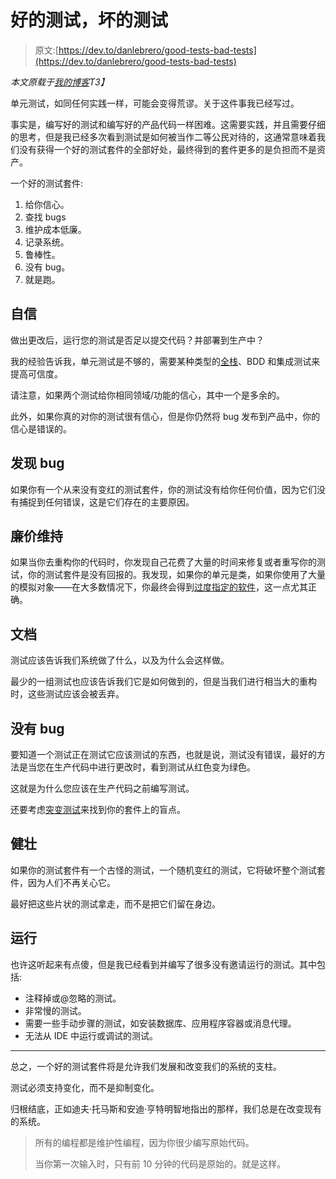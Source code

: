 # 好的测试，坏的测试

> 原文:[https://dev.to/danlebrero/good-tests-bad-tests](https://dev.to/danlebrero/good-tests-bad-tests)

*本文原载于[我的博客](http://danlebrero.com/2016/11/06/good-test-vs-bad-tests/)T3】*

单元测试，如同任何实践一样，可能会变得荒谬。关于这件事我已经写过。

事实是，编写好的测试和编写好的产品代码一样困难。这需要实践，并且需要仔细的思考，但是我已经多次看到测试是如何被当作二等公民对待的，这通常意味着我们没有获得一个好的测试套件的全部好处，最终得到的套件更多的是负担而不是资产。

一个好的测试套件:

1.  给你信心。
2.  查找 bugs
3.  维护成本低廉。
4.  记录系统。
5.  鲁棒性。
6.  没有 bug。
7.  就是跑。

## 自信

做出更改后，运行您的测试是否足以提交代码？并部署到生产中？

我的经验告诉我，单元测试是不够的，需要某种类型的[全栈](http://martinfowler.com/bliki/BroadStackTest.html)、BDD 和集成测试来提高可信度。

请注意，如果两个测试给你相同领域/功能的信心，其中一个是多余的。

此外，如果你真的对你的测试很有信心，但是你仍然将 bug 发布到产品中，你的信心是错误的。

## 发现 bug

如果你有一个从来没有变红的测试套件，你的测试没有给你任何价值，因为它们没有捕捉到任何错误，这是它们存在的主要原因。

## 廉价维持

如果当你去重构你的代码时，你发现自己花费了大量的时间来修复或者重写你的测试，你的测试套件是没有回报的。我发现，如果你的单元是类，如果你使用了大量的模拟对象——在大多数情况下，你最终会得到[过度指定的软件](http://xunitpatterns.com/Fragile%20Test.html#Overspecified%20Software)，这一点尤其正确。

## 文档

测试应该告诉我们系统做了什么，以及为什么会这样做。

最少的一组测试也应该告诉我们它是如何做到的，但是当我们进行相当大的重构时，这些测试应该会被丢弃。

## 没有 bug

要知道一个测试正在测试它应该测试的东西，也就是说，测试没有错误，最好的方法是当您在生产代码中进行更改时，看到测试从红色变为绿色。

这就是为什么您应该在生产代码之前编写测试。

还要考虑[突变测试](http://pitest.org)来找到你的套件上的盲点。

## 健壮

如果你的测试套件有一个古怪的测试，一个随机变红的测试，它将破坏整个测试套件，因为人们不再关心它。

最好把这些片状的测试拿走，而不是把它们留在身边。

## 运行

也许这听起来有点傻，但是我已经看到并编写了很多没有邀请运行的测试。其中包括:

*   注释掉或@忽略的测试。
*   非常慢的测试。
*   需要一些手动步骤的测试，如安装数据库、应用程序容器或消息代理。
*   无法从 IDE 中运行或调试的测试。

* * *

总之，一个好的测试套件将是允许我们发展和改变我们的系统的支柱。

测试必须支持变化，而不是抑制变化。

归根结底，正如迪夫·托马斯和安迪·亨特明智地指出的那样，我们总是在改变现有的系统。

> 所有的编程都是维护性编程，因为你很少编写原始代码。
> 
> 当你第一次输入时，只有前 10 分钟的代码是原始的。就是这样。